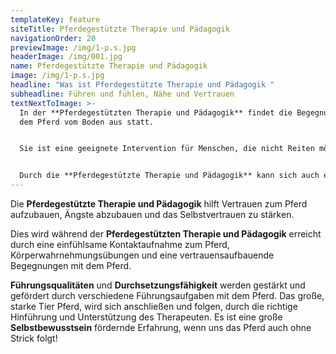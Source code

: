 ```yaml
---
templateKey: feature
siteTitle: Pferdegestützte Therapie und Pädagogik
navigationOrder: 20
previewImage: /img/1-p.s.jpg
headerImage: /img/001.jpg
name: Pferdegestützte Therapie und Pädagogik
image: /img/1-p.s.jpg
headline: "Was ist Pferdegestützte Therapie und Pädagogik "
subheadline: Führen und fühlen, Nähe und Vertrauen
textNextToImage: >-
  In der **Pferdegestützten Therapie und Pädagogik** findet die Begegnung mit
  dem Pferd vom Boden aus statt.


  Sie ist eine geeignete Intervention für Menschen, die nicht Reiten möchten oder körperlich nicht in der Lage dazu sind.


  Durch die **Pferdegestützte Therapie und Pädagogik** kann sich auch eine Übergangsphase entwickeln, welche zur Reitherapie hinführen kann, aber nicht muß.
---
```

Die **Pferdegestützte Therapie und Pädagogik** hilft Vertrauen zum Pferd aufzubauen, Ängste abzubauen und das Selbstvertrauen zu stärken.

Dies wird während der **Pferdegestützten Therapie und Pädagogik** erreicht durch eine einfühlsame Kontaktaufnahme zum Pferd, Körperwahrnehmungsübungen und eine vertrauensaufbauende Begegnungen mit dem Pferd.

**Führungsqualitäten** und **Durchsetzungsfähigkeit** werden gestärkt und gefördert durch verschiedene Führungsaufgaben mit dem Pferd. Das große, starke Tier Pferd, wird sich anschließen und folgen, durch die richtige Hinführung und Unterstützung des Therapeuten. Es ist eine große **Selbstbewusstsein** fördernde Erfahrung, wenn uns das Pferd auch ohne Strick folgt!
